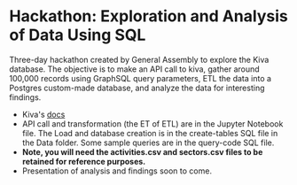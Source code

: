 # Hackathon: Exploration and Analysis of Data Using SQL
Three-day hackathon created by General Assembly to explore the Kiva database. The objective is to make an API call to kiva, gather around 100,000 records using GraphSQL query parameters, ETL the data into a Postgres custom-made database, and analyze the data for interesting findings.

- Kiva's [docs](https://www.kiva.org/build/docs)
- API call and transformation (the ET of ETL) are in the Jupyter Notebook file. The Load and database creation is in the create-tables SQL file in the Data folder. Some sample queries are in the query-code SQL file.
-  **Note, you will need the activities.csv and sectors.csv files to be retained for reference purposes.**
-  Presentation of analysis and findings soon to come.
